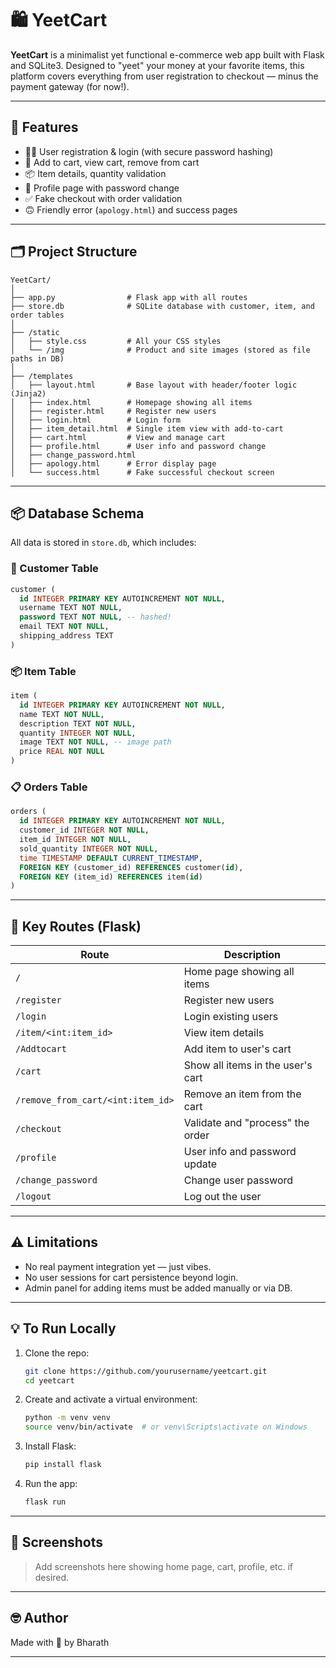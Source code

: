 
# 🛍️ YeetCart

**YeetCart** is a minimalist yet functional e-commerce web app built with Flask and SQLite3. Designed to "yeet" your money at your favorite items, this platform covers everything from user registration to checkout — minus the payment gateway (for now!).

---

## 🔧 Features

* 🧑‍💻 User registration & login (with secure password hashing)
* 🛒 Add to cart, view cart, remove from cart
* 📦 Item details, quantity validation
* 👤 Profile page with password change
* ✅ Fake checkout with order validation
* 🙃 Friendly error (`apology.html`) and success pages

---

## 🗂️ Project Structure

```
YeetCart/
│
├── app.py                # Flask app with all routes
├── store.db              # SQLite database with customer, item, and order tables
│
├── /static
│   ├── style.css         # All your CSS styles
│   └── /img              # Product and site images (stored as file paths in DB)
│
├── /templates
│   ├── layout.html       # Base layout with header/footer logic (Jinja2)
│   ├── index.html        # Homepage showing all items
│   ├── register.html     # Register new users
│   ├── login.html        # Login form
│   ├── item_detail.html  # Single item view with add-to-cart
│   ├── cart.html         # View and manage cart
│   ├── profile.html      # User info and password change
│   ├── change_password.html
│   ├── apology.html      # Error display page
│   └── success.html      # Fake successful checkout screen
```

---

## 📦 Database Schema

All data is stored in `store.db`, which includes:

### 🧑 Customer Table

```sql
customer (
  id INTEGER PRIMARY KEY AUTOINCREMENT NOT NULL,
  username TEXT NOT NULL,
  password TEXT NOT NULL, -- hashed!
  email TEXT NOT NULL,
  shipping_address TEXT
)
```

### 📦 Item Table

```sql
item (
  id INTEGER PRIMARY KEY AUTOINCREMENT NOT NULL,
  name TEXT NOT NULL,
  description TEXT NOT NULL,
  quantity INTEGER NOT NULL,
  image TEXT NOT NULL, -- image path
  price REAL NOT NULL
)
```

### 📋 Orders Table

```sql
orders (
  id INTEGER PRIMARY KEY AUTOINCREMENT NOT NULL,
  customer_id INTEGER NOT NULL,
  item_id INTEGER NOT NULL,
  sold_quantity INTEGER NOT NULL,
  time TIMESTAMP DEFAULT CURRENT_TIMESTAMP,
  FOREIGN KEY (customer_id) REFERENCES customer(id),
  FOREIGN KEY (item_id) REFERENCES item(id)
)
```

---

## 🚀 Key Routes (Flask)

| Route                             | Description                       |
| --------------------------------- | --------------------------------- |
| `/`                               | Home page showing all items       |
| `/register`                       | Register new users                |
| `/login`                          | Login existing users              |
| `/item/<int:item_id>`             | View item details                 |
| `/Addtocart`                      | Add item to user's cart           |
| `/cart`                           | Show all items in the user's cart |
| `/remove_from_cart/<int:item_id>` | Remove an item from the cart      |
| `/checkout`                       | Validate and "process" the order  |
| `/profile`                        | User info and password update     |
| `/change_password`                | Change user password              |
| `/logout`                         | Log out the user                  |

---

## ⚠️ Limitations

* No real payment integration yet — just vibes.
* No user sessions for cart persistence beyond login.
* Admin panel for adding items must be added manually or via DB.

---

## 💡 To Run Locally

1. Clone the repo:

   ```bash
   git clone https://github.com/yourusername/yeetcart.git
   cd yeetcart
   ```

2. Create and activate a virtual environment:

   ```bash
   python -m venv venv
   source venv/bin/activate  # or venv\Scripts\activate on Windows
   ```

3. Install Flask:

   ```bash
   pip install flask
   ```

4. Run the app:

   ```bash
   flask run
   ```

---

## 🎨 Screenshots

> Add screenshots here showing home page, cart, profile, etc. if desired.

---

## 🤓 Author

Made with 💸 by Bharath

---

